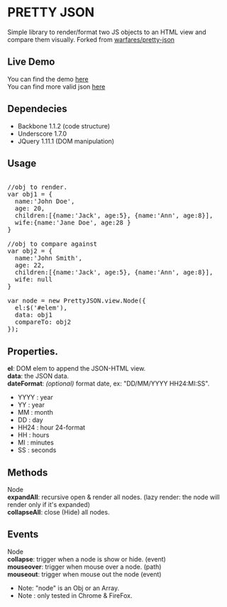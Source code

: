 PRETTY JSON 
== 

Simple library to render/format two JS objects to an HTML view and compare them visually. Forked from [warfares/pretty-json](https://github.com/warfares/pretty-json)
<br/>

Live Demo 
--
You can find the demo [here](http://jacsmith21.github.com/pretty-json/)  
You can find more valid json [here](http://json.org/example.html)

Dependecies
--
* Backbone 1.1.2 (code structure) 
* Underscore 1.7.0 
* JQuery 1.11.1 (DOM manipulation)

Usage
--
<pre>

//obj to render.
var obj1 = {
  name:'John Doe',
  age: 20,
  children:[{name:'Jack', age:5}, {name:'Ann', age:8}],
  wife:{name:'Jane Doe', age:28 }
}

//obj to compare against
var obj2 = {
  name:'John Smith',
  age: 22,
  children:[{name:'Jack', age:5}, {name:'Ann', age:8}],
  wife: null
}

var node = new PrettyJSON.view.Node({
  el:$('#elem'),
  data: obj1
  compareTo: obj2
});
</pre>

Properties.
--
<b>el</b>: DOM elem to append the JSON-HTML view.
<br/>
<b>data</b>: the JSON data.
<br/>
<b>dateFormat</b>: <em>(optional)</em> format date, ex: "DD/MM/YYYY HH24:MI:SS". 
  - YYYY : year
  - YY : year
  - MM : month
  - DD : day
  - HH24 : hour 24-format
  - HH : hours
  - MI : minutes
  - SS : seconds

Methods
--
Node
<br/>
<b>expandAll</b>: recursive open & render all nodes. (lazy render: the node will render only if it's expanded)
<br/>
<b>collapseAll</b>: close (Hide) all nodes.

Events
--
Node
<br/>
<b>collapse</b>: trigger when a node is show or hide. (event)
<br/>
<b>mouseover</b>: trigger when mouse over a node. (path)
<br/>
<b>mouseout</b>: trigger when mouse out the node (event)

* Note: "node" is an Obj or an Array.
* Note : only tested in Chrome & FireFox.
